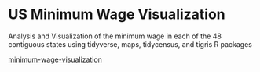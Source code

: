# US Minimum Wage Visualization 

Analysis and Visualization of the minimum wage in each of the 48 contiguous states using tidyverse, maps, tidycensus, and tigris R packages 


[minimum-wage-visualization](https://github.com/ericcheung1/Academic-Projects/blob/main/minimum-wage-visualization/US_Minimum_wage.png)
